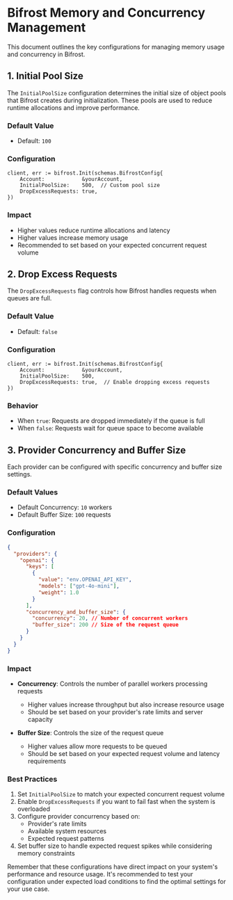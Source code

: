 # Bifrost Memory and Concurrency Management

This document outlines the key configurations for managing memory usage and concurrency in Bifrost.

## 1. Initial Pool Size

The `InitialPoolSize` configuration determines the initial size of object pools that Bifrost creates during initialization. These pools are used to reduce runtime allocations and improve performance.

### Default Value

- Default: `100`

### Configuration

```golang
client, err := bifrost.Init(schemas.BifrostConfig{
    Account:            &yourAccount,
    InitialPoolSize:    500,  // Custom pool size
    DropExcessRequests: true,
})
```

### Impact

- Higher values reduce runtime allocations and latency
- Higher values increase memory usage
- Recommended to set based on your expected concurrent request volume

## 2. Drop Excess Requests

The `DropExcessRequests` flag controls how Bifrost handles requests when queues are full.

### Default Value

- Default: `false`

### Configuration

```golang
client, err := bifrost.Init(schemas.BifrostConfig{
    Account:            &yourAccount,
    InitialPoolSize:    500,
    DropExcessRequests: true,  // Enable dropping excess requests
})
```

### Behavior

- When `true`: Requests are dropped immediately if the queue is full
- When `false`: Requests wait for queue space to become available

## 3. Provider Concurrency and Buffer Size

Each provider can be configured with specific concurrency and buffer size settings.

### Default Values

- Default Concurrency: `10` workers
- Default Buffer Size: `100` requests

### Configuration

```json
{
  "providers": {
    "openai": {
      "keys": [
        {
          "value": "env.OPENAI_API_KEY",
          "models": ["gpt-4o-mini"],
          "weight": 1.0
        }
      ],
      "concurrency_and_buffer_size": {
        "concurrency": 20, // Number of concurrent workers
        "buffer_size": 200 // Size of the request queue
      }
    }
  }
}
```

### Impact

- **Concurrency**: Controls the number of parallel workers processing requests

  - Higher values increase throughput but also increase resource usage
  - Should be set based on your provider's rate limits and server capacity

- **Buffer Size**: Controls the size of the request queue
  - Higher values allow more requests to be queued
  - Should be set based on your expected request volume and latency requirements

### Best Practices

1. Set `InitialPoolSize` to match your expected concurrent request volume
2. Enable `DropExcessRequests` if you want to fail fast when the system is overloaded
3. Configure provider concurrency based on:
   - Provider's rate limits
   - Available system resources
   - Expected request patterns
4. Set buffer size to handle expected request spikes while considering memory constraints

Remember that these configurations have direct impact on your system's performance and resource usage. It's recommended to test your configuration under expected load conditions to find the optimal settings for your use case.
